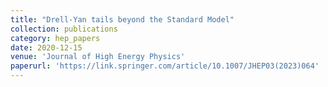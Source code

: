 ```yaml
---
title: "Drell-Yan tails beyond the Standard Model"
collection: publications
category: hep_papers
date: 2020-12-15
venue: 'Journal of High Energy Physics'
paperurl: 'https://link.springer.com/article/10.1007/JHEP03(2023)064'
---
```

